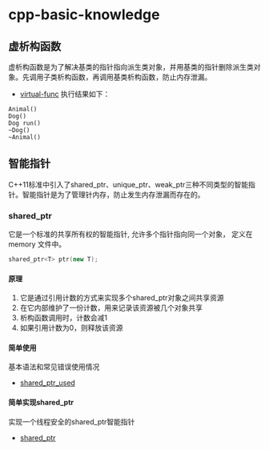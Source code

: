 # cpp-basic-knowledge

## 虚析构函数
虚析构函数是为了解决基类的指针指向派生类对象，并用基类的指针删除派生类对象。先调用子类析构函数，再调用基类析构函数，防止内存泄漏。

- [virtual-func](https://github.com/Lucas-Chen-10/cpp-basic-knowledge/blob/main/virtual-func.cpp)
执行结果如下：
```
Animal()
Dog()
Dog run()
~Dog()
~Animal()
```

## 智能指针
C++11标准中引入了shared_ptr、unique_ptr、weak_ptr三种不同类型的智能指针。智能指针是为了管理针内存，防止发生内存泄漏而存在的。

### shared_ptr
它是一个标准的共享所有权的智能指针, 允许多个指针指向同一个对象， 定义在 memory 文件中。
```cpp
shared_ptr<T> ptr(new T); 
```
#### 原理
1. 它是通过引用计数的方式来实现多个shared_ptr对象之间共享资源
2. 在它内部维护了一份计数，用来记录该资源被几个对象共享
3. 析构函数调用时，计数会减1
4. 如果引用计数为0，则释放该资源

#### 简单使用
基本语法和常见错误使用情况
- [shared_ptr_used](https://github.com/Lucas-Chen-10/cpp-basic-knowledge/blob/main/shared_ptr_used.cpp)

#### 简单实现shared_ptr
实现一个线程安全的shared_ptr智能指针
- [shared_ptr](https://github.com/Lucas-Chen-10/cpp-basic-knowledge/blob/main/shared_ptr.cpp)